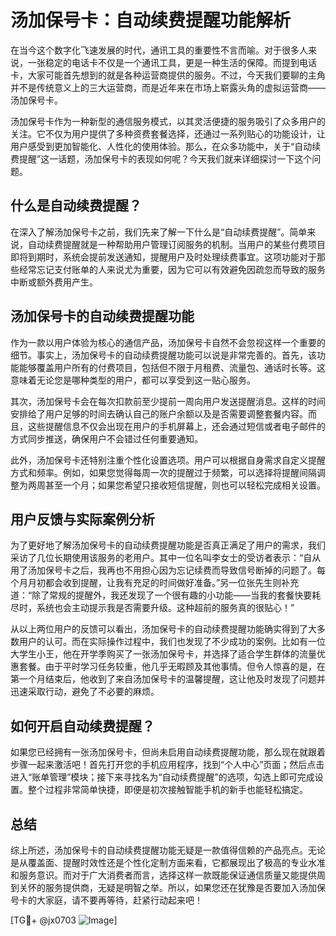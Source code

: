 # 汤加保号卡：自动续费提醒功能解析

在当今这个数字化飞速发展的时代，通讯工具的重要性不言而喻。对于很多人来说，一张稳定的电话卡不仅是一个通讯工具，更是一种生活的保障。而提到电话卡，大家可能首先想到的就是各种运营商提供的服务。不过，今天我们要聊的主角并不是传统意义上的三大运营商，而是近年来在市场上崭露头角的虚拟运营商——汤加保号卡。

汤加保号卡作为一种新型的通信服务模式，以其灵活便捷的服务吸引了众多用户的关注。它不仅为用户提供了多种资费套餐选择，还通过一系列贴心的功能设计，让用户感受到更加智能化、人性化的使用体验。那么，在众多功能中，关于“自动续费提醒”这一话题，汤加保号卡的表现如何呢？今天我们就来详细探讨一下这个问题。

## 什么是自动续费提醒？

在深入了解汤加保号卡之前，我们先来了解一下什么是“自动续费提醒”。简单来说，自动续费提醒就是一种帮助用户管理订阅服务的机制。当用户的某些付费项目即将到期时，系统会提前发送通知，提醒用户及时处理续费事宜。这项功能对于那些经常忘记支付账单的人来说尤为重要，因为它可以有效避免因疏忽而导致的服务中断或额外费用产生。

## 汤加保号卡的自动续费提醒功能

作为一款以用户体验为核心的通信产品，汤加保号卡自然不会忽视这样一个重要的细节。事实上，汤加保号卡的自动续费提醒功能可以说是非常完善的。首先，该功能能够覆盖用户所有的付费项目，包括但不限于月租费、流量包、通话时长等。这意味着无论您是哪种类型的用户，都可以享受到这一贴心服务。

其次，汤加保号卡会在每次扣款前至少提前一周向用户发送提醒消息。这样的时间安排给了用户足够的时间去确认自己的账户余额以及是否需要调整套餐内容。而且，这些提醒信息不仅会出现在用户的手机屏幕上，还会通过短信或者电子邮件的方式同步推送，确保用户不会错过任何重要通知。

此外，汤加保号卡还特别注重个性化设置选项。用户可以根据自身需求自定义提醒方式和频率。例如，如果您觉得每周一次的提醒过于频繁，可以选择将提醒间隔调整为两周甚至一个月；如果您希望只接收短信提醒，则也可以轻松完成相关设置。

## 用户反馈与实际案例分析

为了更好地了解汤加保号卡的自动续费提醒功能是否真正满足了用户的需求，我们采访了几位长期使用该服务的老用户。其中一位名叫李女士的受访者表示：“自从用了汤加保号卡之后，我再也不用担心因为忘记续费而导致信号断掉的问题了。每个月月初都会收到提醒，让我有充足的时间做好准备。”另一位张先生则补充道：“除了常规的提醒外，我还发现了一个很有趣的小功能——当我的套餐快要耗尽时，系统也会主动提示我是否需要升级。这种超前的服务真的很贴心！”

从以上两位用户的反馈可以看出，汤加保号卡的自动续费提醒功能确实得到了大多数用户的认可。而在实际操作过程中，我们也发现了不少成功的案例。比如有一位大学生小王，他在开学季购买了一张汤加保号卡，并选择了适合学生群体的流量优惠套餐。由于平时学习任务较重，他几乎无暇顾及其他事情。但令人惊喜的是，在第一个月结束后，他收到了来自汤加保号卡的温馨提醒，这让他及时发现了问题并迅速采取行动，避免了不必要的麻烦。

## 如何开启自动续费提醒？

如果您已经拥有一张汤加保号卡，但尚未启用自动续费提醒功能，那么现在就跟着步骤一起来激活吧！首先打开您的手机应用程序，找到“个人中心”页面；然后点击进入“账单管理”模块；接下来寻找名为“自动续费提醒”的选项，勾选上即可完成设置。整个过程非常简单快捷，即便是初次接触智能手机的新手也能轻松搞定。

## 总结

综上所述，汤加保号卡的自动续费提醒功能无疑是一款值得信赖的产品亮点。无论是从覆盖面、提醒时效性还是个性化定制方面来看，它都展现出了极高的专业水准和服务意识。而对于广大消费者而言，选择这样一款既能保证通信质量又能提供周到关怀的服务提供商，无疑是明智之举。所以，如果您还在犹豫是否要加入汤加保号卡的大家庭，请不要再等待，赶紧行动起来吧！

[TG💪+ @jx0703 ![Image](https://github.com/user-attachments/assets/dbca1d08-cadb-493c-b0ec-ad6f7a83f270)]